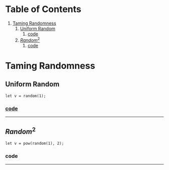 
# Table of Contents

1.  [Taming Randomness](#org29f9507)
    1.  [Uniform Random](#org236e447)
        1.  [code](#org94bb496)
    2.  [$Random^2$](#org0b3abbb)
        1.  [code](#org857469d)



<a id="org29f9507"></a>

# Taming Randomness


<a id="org236e447"></a>

## Uniform Random

    let v = random(1);


<a id="org94bb496"></a>

### [code](js/sketch_01.js)

---


<a id="org0b3abbb"></a>

## $Random^2$

    let v = pow(random(1), 2);


<a id="org857469d"></a>

### code

---

